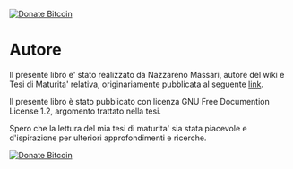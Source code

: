[![Donate Bitcoin](https://img.shields.io/badge/donate-bitcoin-orange.svg)](https://blockchain.info/address/1FNT53sz5AtbZkV71PJmxvtxiv4V4hSZFk)

# Autore

Il presente libro e' stato realizzato da Nazzareno Massari, autore del wiki e Tesi di Maturita' relativa,  originariamente pubblicata al  seguente [link](https://theopensourcepa.altervista.org/dokuwiki/doku.php?id=open_source).

Il presente libro è stato pubblicato con licenza GNU Free Documention License 1.2, argomento trattato nella tesi.

Spero che la lettura del mia tesi di maturita' sia stata piacevole e d'ispirazione per ulteriori approfondimenti e ricerche.

[![Donate Bitcoin](https://img.shields.io/badge/donate-bitcoin-orange.svg)](https://blockchain.info/address/1FNT53sz5AtbZkV71PJmxvtxiv4V4hSZFk)


